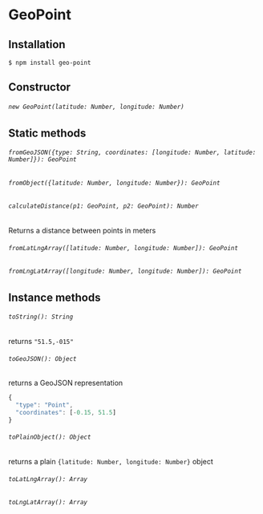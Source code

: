 # GeoPoint
## Installation
`$ npm install geo-point`

## Constructor
###### `new GeoPoint(latitude: Number, longitude: Number)`

## Static methods
###### `fromGeoJSON({type: String, coordinates: [longitude: Number, latitude: Number]}): GeoPoint`

###### `fromObject({latitude: Number, longitude: Number}): GeoPoint`

###### `calculateDistance(p1: GeoPoint, p2: GeoPoint): Number`
Returns a distance between points in meters

###### `fromLatLngArray([latitude: Number, longitude: Number]): GeoPoint`

###### `fromLngLatArray([longitude: Number, longitude: Number]): GeoPoint`

## Instance methods
###### `toString(): String`
returns `"51.5,-015"`

###### `toGeoJSON(): Object`
returns a GeoJSON representation
```js
{
  "type": "Point",
  "coordinates": [-0.15, 51.5]
}
```
###### `toPlainObject(): Object`
returns a plain `{latitude: Number, longitude: Number}` object

###### `toLatLngArray(): Array`

###### `toLngLatArray(): Array`
